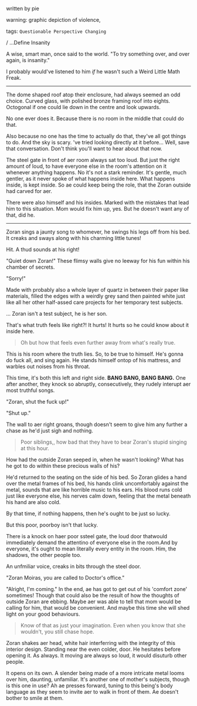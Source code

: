 written by pie 

warning: graphic depiction of violence, 

tags: `Questionable Perspective Changing`

/  ...Define Insanity


A wise, smart man, once said to the world.
"To try something over, and over again, is insanity." 


I probably would've listened to him _if_ he wasn't such a Weird Little Math Freak. 
***

The dome shaped roof atop their enclosure, had always seemed an odd choice. Curved glass, with polished bronze framing roof into eights. Octogonal if one could lie down in the centre and look upwards. 

No one ever does it. Because there is no room in the middle that could do that. 

Also because no one has the time to actually do that, they've all got things to do. And the sky is scary. 've tried looking directly at it before... Well, save that conversation. Don't think you'll want to hear about that now. 

The steel gate in front of aer room always sat too loud. But just the right amount of loud, to have everyone else in the room's attention on it whenever anything happens. No it's not a stark reminder. It's gentle, much gentler, as it never spoke of what happens inside here. What happens inside, is kept inside. So ae could keep being the role, that the Zoran outside had carved for aer. 

There were also himself and his insides. Marked with the mistakes that lead him to this situation. Mom would fix him up, yes. But he doesn't want any of that, did he. 

*** 
Zoran sings a jaunty song to whomever, he swings his legs off from his bed. It creaks and sways along with his charming little tunes! 

Hit. A thud sounds at his right! 

"Quiet down Zoran!" These flimsy walls give no leeway for his fun within his chamber of secrets. 

"Sorry!"

Made with probably also a whole layer of quartz in between their paper like materials, filled the edges with a weirdly grey sand then painted white just like all her other half-assed care projects for her temporary test subjects. 

... Zoran isn't a test subject, he is her son. 

That's what truth feels like right?! It hurts! It hurts so he could know about it inside here.

> Oh but how that feels even further away from what's really true. 

This is his room where the truth lies. So, to be true to himself. He's gonna do fuck all, and sing again. He stands himself ontop of his mattress, and warbles out noises from his throat. 

This time, it's both this left and right side. **BANG BANG, BANG BANG.** One after another, they knock so abruptly, consecutively, they rudely interupt aer most truthful songs. 

"Zoran, shut the fuck up!"

"Shut up." 

The wall to aer right groans, though doesn't seem to give him any further a chase as he'd just sigh and nothing. 

> Poor siblings,, how bad that they have to bear Zoran's stupid singing at this hour.

How had the outside Zoran seeped in, when he wasn't looking? What has he got to do within these precious walls of his? 

He'd returned to the seating on the side of his bed. So Zoran glides a hand over the metal frames of his bed, his hands clink uncomfortably against the metal, sounds that are like horrible music to his ears. His blood runs cold just like everyone else, his nerves calm down, feeling that the metal beneath his hand are also cold. 

By that time, if nothing happens, then he's ought to be just so lucky.

But this poor, poorboy isn't that lucky.

There is a knock on haer poor ssteel gate, the loud door thatwould immediately demand the attentino of everyone else in the room.And by everyone, it's ought to mean literally every entity in the room. Him, the shadows, the other people too. 

An unfmiliar voice, creaks in bits through the steel door.

"Zoran Moiras, you are called to Doctor's office." 

"Alright, I'm coming."  In the end, ae has got to get out of his 'comfort zone' sometimes! Though that could also be the result of how the thoughts of outside Zoran are ebbing. Maybe aer was able to tell that mom would be calling for him, that would be convenient. And maybe this time she will shed light on your good behaviours.
> Know of that as just your imagination. Even when you know that she wouldn't, you still chase hope.

Zoran shakes aer head, white hair interferring with the integrity of this interior design. Standing near the even colder, door. He hesitates before opening it. As always. It moving are always so loud, it would disuturb other people.

It opens on its own. A slender being made of a more intricate metal looms over him, daunting, unfamiliar. It's another one of mother's subjects, though is this one in use? Ah ae presses forward, tuning to this being's body language as they seem to invite aer to walk in front of them. Ae doesn't bother to smile at them. 


